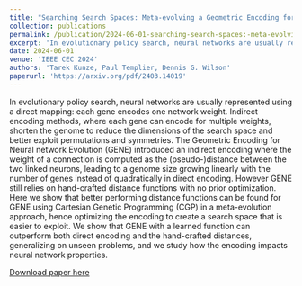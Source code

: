 ```yaml
---
title: "Searching Search Spaces: Meta-evolving a Geometric Encoding for Neural Networks"
collection: publications
permalink: /publication/2024-06-01-searching-search-spaces:-meta-evolving-a-geometric-encoding-for-neural-networks
excerpt: 'In evolutionary policy search, neural networks are usually represented using a direct mapping: each gene encodes one network weight. Indirect encoding methods, where each gene can encode for multiple weights, shorten the genome to reduce the dimensions of the search space and better exploit permutations and symmetries. The Geometric Encoding for Neural network Evolution (GENE) introduced an indirect encoding where the weight of a connection is computed as the (pseudo-)distance between the two linked neurons, leading to a genome size growing linearly with the number of genes instead of quadratically in direct encoding. However GENE still relies on hand-crafted distance functions with no prior optimization. Here we show that better performing distance functions can be found for GENE using Cartesian Genetic Programming (CGP) in a meta-evolution approach, hence optimizing the encoding to create a search space that is easier to exploit. We show that GENE with a learned function can outperform both direct encoding and the hand-crafted distances, generalizing on unseen problems, and we study how the encoding impacts neural network properties. '
date: 2024-06-01
venue: 'IEEE CEC 2024'
authors: 'Tarek Kunze, Paul Templier, Dennis G. Wilson'
paperurl: 'https://arxiv.org/pdf/2403.14019'
---
```

In evolutionary policy search, neural networks are usually represented using a direct mapping: each gene encodes one network weight. Indirect encoding methods, where each gene can encode for multiple weights, shorten the genome to reduce the dimensions of the search space and better exploit permutations and symmetries. The Geometric Encoding for Neural network Evolution (GENE) introduced an indirect encoding where the weight of a connection is computed as the (pseudo-)distance between the two linked neurons, leading to a genome size growing linearly with the number of genes instead of quadratically in direct encoding. However GENE still relies on hand-crafted distance functions with no prior optimization. Here we show that better performing distance functions can be found for GENE using Cartesian Genetic Programming (CGP) in a meta-evolution approach, hence optimizing the encoding to create a search space that is easier to exploit. We show that GENE with a learned function can outperform both direct encoding and the hand-crafted distances, generalizing on unseen problems, and we study how the encoding impacts neural network properties. 

[Download paper here](https://arxiv.org/pdf/2403.14019)
